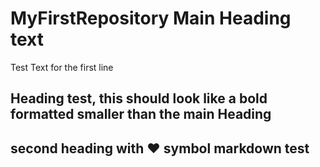 # MyFirstRepository Main Heading text

Test Text for the first line

## Heading test, this should look like a bold formatted smaller than the main Heading

## second heading with :heart: symbol markdown test
